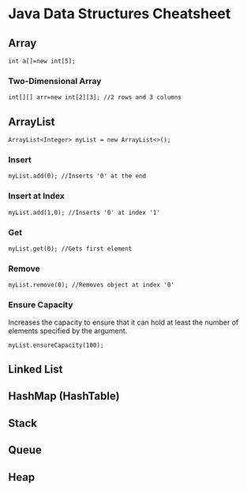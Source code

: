 # Java Data Structures Cheatsheet

## Array
```
int a[]=new int[5]; 
```

### Two-Dimensional Array
```
int[][] arr=new int[2][3]; //2 rows and 3 columns
```

## ArrayList
```
ArrayList<Integer> myList = new ArrayList<>();
```

### Insert
```
myList.add(0); //Inserts '0' at the end
```

### Insert at Index
```
myList.add(1,0); //Inserts '0' at index '1'
```

### Get
```
myList.get(0); //Gets first element
```

### Remove
```
myList.remove(0); //Removes object at index '0'
```

### Ensure Capacity
Increases the capacity to ensure that it can hold at least the number of elements specified by the argument.
```
myList.ensureCapacity(100); 
```
## Linked List

## HashMap (HashTable)

## Stack

## Queue

## Heap
